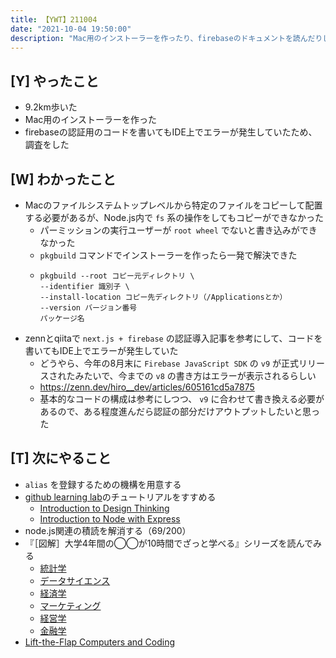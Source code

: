 ```yaml
---
title: 【YWT】211004
date: "2021-10-04 19:50:00"
description: "Mac用のインストーラーを作ったり、firebaseのドキュメントを読んだりした"
---
```


## [Y] やったこと

- 9.2km歩いた
- Mac用のインストーラーを作った
- firebaseの認証用のコードを書いてもIDE上でエラーが発生していたため、調査をした

## [W] わかったこと

- Macのファイルシステムトップレベルから特定のファイルをコピーして配置する必要があるが、Node.js内で `fs` 系の操作をしてもコピーができなかった
    - パーミッションの実行ユーザーが `root wheel` でないと書き込みができなかった
    - `pkgbuild` コマンドでインストーラーを作ったら一発で解決できた
    - ```
      pkgbuild --root コピー元ディレクトリ \
      --identifier 識別子 \
      --install-location コピー先ディレクトリ（/Applicationsとか）
      --version バージョン番号
      パッケージ名
      ```
- zennとqiitaで `next.js + firebase` の認証導入記事を参考にして、コードを書いてもIDE上でエラーが発生していた
    - どうやら、今年の8月末に `Firebase JavaScript SDK` の `v9` が正式リリースされたみたいで、今までの `v8` の書き方はエラーが表示されるらしい
    - https://zenn.dev/hiro__dev/articles/605161cd5a7875
    - 基本的なコードの構成は参考にしつつ、 `v9` に合わせて書き換える必要があるので、ある程度進んだら認証の部分だけアウトプットしたいと思った

## [T] 次にやること

- `alias` を登録するための機構を用意する
- [github learning lab](https://lab.github.com/githubtraining)のチュートリアルをすすめる
  - [Introduction to Design Thinking](https://lab.github.com/githubtraining/introduction-to-design-thinking)
  - [Introduction to Node with Express](https://lab.github.com/everydeveloper/introduction-to-node-with-express)
- node.js関連の積読を解消する（69/200）
- 『［図解］大学4年間の◯◯が10時間でざっと学べる』シリーズを読んでみる
  - [統計学](https://www.amazon.co.jp/dp/B07PXB4NN9)
  - [データサイエンス](https://www.amazon.co.jp/dp/B07XNW3TQM)
  - [経済学](https://www.amazon.co.jp/dp/B01KNLFHH6)
  - [マーケティング](https://www.amazon.co.jp/dp/B07BNC2SV3)
  - [経営学](https://www.amazon.co.jp/dp/B071SKDF3L)
  - [金融学](https://www.amazon.co.jp/dp/B07BB6Z7FW)
- [Lift-the-Flap Computers and Coding](https://www.amazon.co.jp/dp/1409591514)

<!-- https://twitter.com/camomile_cafe/status/1444621201133871110?s=20 -->
